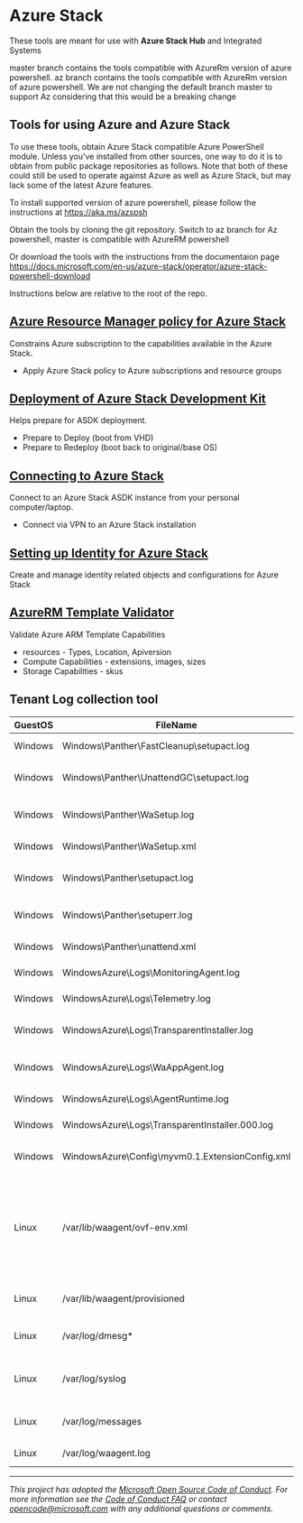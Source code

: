 
# Azure Stack

These tools are meant for use with **Azure Stack Hub** and Integrated Systems

master branch contains the tools compatible with AzureRm version of azure powershell.
az branch contains the tools compatible with AzureRm version of azure powershell.
We are not changing the default branch master to support Az considering that this would be a breaking change

## Tools for using Azure and Azure Stack

To use these tools, obtain Azure Stack compatible Azure PowerShell module. Unless you've installed from other sources, one way to do it is to obtain from public package repositories as follows. Note that both of these could still be used to operate against Azure as well as Azure Stack, but may lack some of the latest Azure features.

To install supported version of azure powershell, please follow the instructions at https://aka.ms/azspsh 

Obtain the tools by cloning the git repository. Switch to az branch for Az powershell, master is compatible with AzureRM powershell

Or download the tools with the instructions from the documentaion page https://docs.microsoft.com/en-us/azure-stack/operator/azure-stack-powershell-download


Instructions below are relative to the root of the repo.

## [Azure Resource Manager policy for Azure Stack](Policy)

Constrains Azure subscription to the capabilities available in the Azure Stack.

- Apply Azure Stack policy to Azure subscriptions and resource groups

## [Deployment of Azure Stack Development Kit ](Deployment)

Helps prepare for ASDK deployment.

- Prepare to Deploy (boot from VHD)
- Prepare to Redeploy (boot back to original/base OS)

## [Connecting to Azure Stack](Connect)

Connect to an Azure Stack ASDK instance from your personal computer/laptop.

- Connect via VPN to an Azure Stack installation

## [Setting up Identity for Azure Stack](Identity)

Create and manage identity related objects and configurations for Azure Stack

## [AzureRM Template Validator](TemplateValidator)

Validate Azure ARM Template Capabilities

- resources - Types, Location, Apiversion
- Compute Capabilities - extensions, images, sizes
- Storage Capabilities - skus

## Tenant Log collection tool

GuestOS | FileName	  | Brief Description
------------- | ------------- | -------------
Windows | Windows\Panther\FastCleanup\setupact.log	  | Primary log file for most errors that Windows | occur during the Windows installation process. There are several instances of the Setupact.log Windows | file, depending on what point in the installation process the failure occurs. It is important to Windows | know which version of the Setupact.log file to look at, based on the phase you are in.
Windows | Windows\Panther\UnattendGC\setupact.log	  | High-level list of errors that occurred during the Windows | specialize phase of Setup. The Setuperr.log file does not provide any specific details.
Windows | Windows\Panther\WaSetup.log  | Windows Setup includes the ability to review the Windows Setup Windows | performance events in the Windows Event Log viewer. This enables you to more easily review the Windows | actions that occurred during Windows Setup and to review the performance statistics for different Windows | parts of Windows Setup
Windows | Windows\Panther\WaSetup.xml  | Windows Provisioning Agent log
Windows | Windows\Panther\setupact.log  | Primary log file for most errors that occur during the Windows Windows | installation process. There are several instances of the Setupact.log file, depending on what Windows | point in the installation process the failure occurs. It is important to know which version of Windows | the Setupact.log file to look at, based on the phase you are in.
Windows | Windows\Panther\setuperr.log  | High-level list of errors that occurred during the specialize Windows | phase of Setup. The Setuperr.log file does not provide any specific details
Windows | Windows\Panther\unattend.xml  | Windows Provisioning Agent log
Windows | WindowsAzure\Logs\MonitoringAgent.log  | Windows Guest Agent Monitoring log
Windows | WindowsAzure\Logs\Telemetry.log  | Windows Guest Agent Telemetry service log
Windows | WindowsAzure\Logs\TransparentInstaller.log | Windows Guest Agent installation log. Windows Windows | Installer records errors and events in its own error log and in the Event log. The diagnostic Windows | information that the installer writes to these logs can help users and administrators understand Windows | the cause of a failed installation.
Windows | WindowsAzure\Logs\WaAppAgent.log  | Windows Guest Agent log. To see when an update to the Windows | extension occurred can review the agent logs on the VM. Azure virtual machine (VM) extensions are Windows | small applications that provide post-deployment configuration and automation tasks on Azure VMs. Windows | For example, if a virtual machine requires software installation, anti-virus protection, or to Windows | run a script inside of it, a VM extension can be used
Windows | WindowsAzure\Logs\AgentRuntime.log  | Windows Guest Agent Runtime log
Windows | WindowsAzure\Logs\TransparentInstaller.000.log  | Windows Guest Agent installation log (rollover)
Windows | WindowsAzure\Config\myvm0.1.ExtensionConfig.xml  | XML file containing part of VM’s extension configuration
Linux | /var/lib/waagent/ovf-env.xml  | During provisioning, The Azure platform provides initial data to an instance via an attached CD formatted in UDF. That CD contains a ‘ovf-env.xml’ file that provides configuration/deployment information.
Linux | /var/lib/waagent/provisioned  | This file is just a marker that indicates a VHD has been Linux | provisioned (specialized).  The absence of this file indicates that the VHD is an image Linux | (generalized)
Linux | /var/log/dmesg* | Log file(s) that contain messages from the kernel or device drivers
Linux | /var/log/syslog | Standardized text-based log file(s) containing logging and event information.  
Linux | /var/log/messages | Standardized text-based log file(s) containing logging and event Linux | information.  
Linux | /var/log/waagent.log | Log file for the Azure Linux agent
---
_This project has adopted the [Microsoft Open Source Code of Conduct](https://opensource.microsoft.com/codeofconduct/). For more information see the [Code of Conduct FAQ](https://opensource.microsoft.com/codeofconduct/faq/) or contact [opencode@microsoft.com](mailto:opencode@microsoft.com) with any additional questions or comments._
